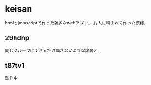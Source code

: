 # keisan
htmlとjavascriptで作った雑多なwebアプリ。
友人に頼まれて作った模様。

## 29hdnp
同じグループにできるだけ属さないような席替え

## t87tv1
製作中
